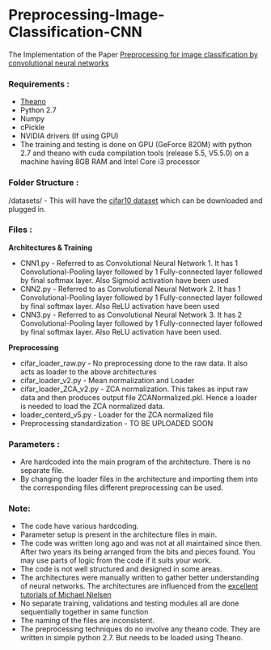 # Preprocessing-Image-Classification-CNN

The Implementation of the Paper [Preprocessing for image classification by convolutional neural networks](https://ieeexplore.ieee.org/document/7808140?reload=true)

### Requirements :
* [Theano](http://deeplearning.net/software/theano/install.html)
* Python 2.7
* Numpy
* cPickle
* NVIDIA drivers (If using GPU) 
* The training and testing is done on GPU (GeForce 820M) with python 2.7 and theano with cuda compilation tools (release 5.5, V5.5.0) on a machine having 8GB RAM and Intel Core i3 processor

### Folder Structure :
/datasets/ - This will have the [cifar10 dataset](http://www.cs.toronto.edu/~kriz/cifar.html) which can be downloaded and plugged in.


### Files :
**Architectures & Training**
* CNN1.py - Referred to as Convolutional Neural Network 1. It has 1 Convolutional-Pooling layer followed by 1 Fully-connected layer followed by final softmax layer. Also Sigmoid activation have been used
* CNN2.py - Referred to as Convolutional Neural Network 2. It has 1 Convolutional-Pooling layer followed by 1 Fully-connected layer followed by final softmax layer. Also ReLU activation have been used
* CNN3.py - Referred to as Convolutional Neural Network 3. It has 2 Convolutional-Pooling layer followed by 1 Fully-connected layer followed by final softmax layer. Also ReLU activation have been used.

**Preprocessing**
* cifar_loader_raw.py - No preprocessing done to the raw data. It also acts as loader to the above architectures
* cifar_loader_v2.py - Mean normalization and Loader
* cifar_loader_ZCA_v2.py - ZCA normalization. This takes as input raw data and then produces output file ZCANormalized.pkl. Hence a loader is needed to load the ZCA normalized data.
* loader_centerd_v5.py - Loader for the ZCA normalized file
* Preprocessing standardization - TO BE UPLOADED SOON

### Parameters :
* Are hardcoded into the main program of the architecture. There is no separate file.
* By changing the loader files in the architecture and importing them into the corresponding files different preprocessing can be used.

### Note:
* The code have various hardcoding.
* Parameter setup is present in the architecture files in main.
* The code was written long ago and was not at all maintained since then. After two years its being arranged from the bits and pieces found. You may use parts of logic from the code if it suits your work.
* The code is not well structured and designed in some areas.
* The architectures were manually written to gather better understanding of neural networks. The architectures are influenced from the [excellent tutorials of Michael Nielsen](http://neuralnetworksanddeeplearning.com/)
* No separate training, validations and testing modules all are done sequentially together in same function
* The naming of the files are inconsistent.
* The preprocessing techniques do no involve any theano code. They are written in simple python 2.7. But needs to be loaded using Theano.
